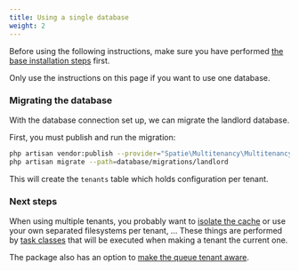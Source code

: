 ```yaml
---
title: Using a single database
weight: 2
---
```


Before using the following instructions, make sure you have performed [the base installation steps](/docs/laravel-multitenancy/v2/installation/base-installation) first.

 Only use the instructions on this page if you want to use one database.

### Migrating the database

With the database connection set up, we can migrate the landlord database.

First, you must publish and run the migration:

```bash
php artisan vendor:publish --provider="Spatie\Multitenancy\MultitenancyServiceProvider" --tag="multitenancy-migrations"
php artisan migrate --path=database/migrations/landlord
```

This will create the `tenants` table which holds configuration per tenant.

### Next steps

When using multiple tenants, you probably want to [isolate the cache](/docs/laravel-multitenancy/v2/using-tasks-to-prepare-the-environment/prefixing-cache/) or use your own separated filesystems per tenant, ... These things are performed by [task classes](/docs/laravel-multitenancy/v2/using-tasks-to-prepare-the-environment/overview/) that will be executed when making a tenant the current one.

The package also has an option to [make the queue tenant aware](/docs/laravel-multitenancy/v2/basic-usage/making-queues-tenant-aware/).
